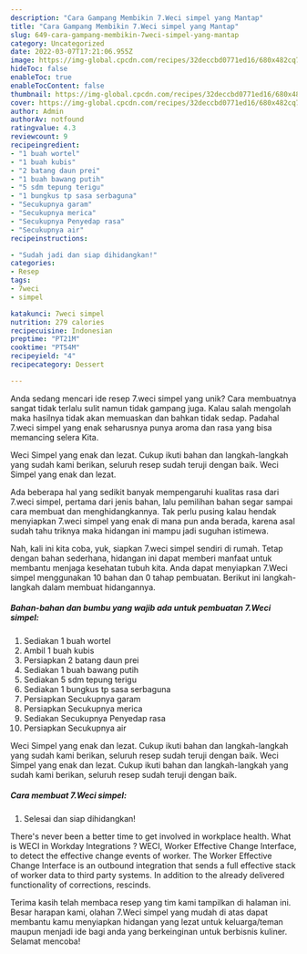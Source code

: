 ```yaml
---
description: "Cara Gampang Membikin 7.Weci simpel yang Mantap"
title: "Cara Gampang Membikin 7.Weci simpel yang Mantap"
slug: 649-cara-gampang-membikin-7weci-simpel-yang-mantap
category: Uncategorized
date: 2022-03-07T17:21:06.955Z
image: https://img-global.cpcdn.com/recipes/32deccbd0771ed16/680x482cq70/7weci-simpel-foto-resep-utama.jpg
hideToc: false
enableToc: true
enableTocContent: false
thumbnail: https://img-global.cpcdn.com/recipes/32deccbd0771ed16/680x482cq70/7weci-simpel-foto-resep-utama.jpg
cover: https://img-global.cpcdn.com/recipes/32deccbd0771ed16/680x482cq70/7weci-simpel-foto-resep-utama.jpg
author: Admin
authorAv: notfound
ratingvalue: 4.3
reviewcount: 9
recipeingredient:
- "1 buah wortel"
- "1 buah kubis"
- "2 batang daun prei"
- "1 buah bawang putih"
- "5 sdm tepung terigu"
- "1 bungkus tp sasa serbaguna"
- "Secukupnya garam"
- "Secukupnya merica"
- "Secukupnya Penyedap rasa"
- "Secukupnya air"
recipeinstructions:

- "Sudah jadi dan siap dihidangkan!"
categories:
- Resep
tags:
- 7weci
- simpel

katakunci: 7weci simpel 
nutrition: 279 calories
recipecuisine: Indonesian
preptime: "PT21M"
cooktime: "PT54M"
recipeyield: "4"
recipecategory: Dessert

---
```





Anda sedang mencari ide resep 7.weci simpel yang unik? Cara membuatnya sangat tidak terlalu sulit namun tidak gampang juga. Kalau salah mengolah maka hasilnya tidak akan memuaskan dan bahkan tidak sedap. Padahal 7.weci simpel yang enak seharusnya punya aroma dan rasa yang bisa memancing selera Kita.





Weci Simpel yang enak dan lezat. Cukup ikuti bahan dan langkah-langkah yang sudah kami berikan, seluruh resep sudah teruji dengan baik. Weci Simpel yang enak dan lezat.

Ada beberapa hal yang sedikit banyak mempengaruhi kualitas rasa dari 7.weci simpel, pertama dari jenis bahan, lalu pemilihan bahan segar sampai cara membuat dan menghidangkannya. Tak perlu pusing kalau hendak menyiapkan 7.weci simpel yang enak di mana pun anda berada, karena asal sudah tahu triknya maka hidangan ini mampu jadi suguhan istimewa.






Nah, kali ini kita coba, yuk, siapkan 7.weci simpel sendiri di rumah. Tetap dengan bahan sederhana, hidangan ini dapat memberi manfaat untuk membantu menjaga kesehatan tubuh kita. Anda dapat menyiapkan 7.Weci simpel menggunakan 10 bahan dan 0 tahap pembuatan. Berikut ini langkah-langkah dalam membuat hidangannya.

<!--inarticleads1-->

##### Bahan-bahan dan bumbu yang wajib ada untuk pembuatan 7.Weci simpel:

1. Sediakan 1 buah wortel
1. Ambil 1 buah kubis
1. Persiapkan 2 batang daun prei
1. Sediakan 1 buah bawang putih
1. Sediakan 5 sdm tepung terigu
1. Sediakan 1 bungkus tp sasa serbaguna
1. Persiapkan Secukupnya garam
1. Persiapkan Secukupnya merica
1. Sediakan Secukupnya Penyedap rasa
1. Persiapkan Secukupnya air


Weci Simpel yang enak dan lezat. Cukup ikuti bahan dan langkah-langkah yang sudah kami berikan, seluruh resep sudah teruji dengan baik. Weci Simpel yang enak dan lezat. Cukup ikuti bahan dan langkah-langkah yang sudah kami berikan, seluruh resep sudah teruji dengan baik. 

<!--inarticleads2-->

##### Cara membuat 7.Weci simpel:


1. Selesai dan siap dihidangkan!

There&#39;s never been a better time to get involved in workplace health. What is WECI in Workday Integrations ? WECI, Worker Effective Change Interface, to detect the effective change events of worker. The Worker Effective Change Interface is an outbound integration that sends a full effective stack of worker data to third party systems. In addition to the already delivered functionality of corrections, rescinds. 

Terima kasih telah membaca resep yang tim kami tampilkan di halaman ini. Besar harapan kami, olahan 7.Weci simpel yang mudah di atas dapat membantu kamu menyiapkan hidangan yang lezat untuk keluarga/teman maupun menjadi ide bagi anda yang berkeinginan untuk berbisnis kuliner. Selamat mencoba!
